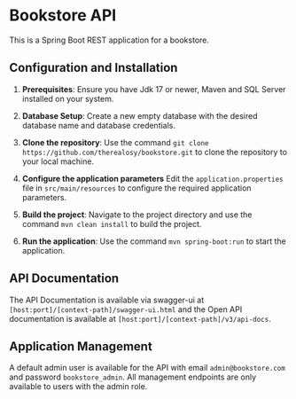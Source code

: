 # Bookstore API

This is a Spring Boot REST application for a bookstore.

## Configuration and Installation

1. **Prerequisites**: Ensure you have Jdk 17 or newer, Maven and SQL Server installed on your system.

2. **Database Setup**: Create a new empty database with the desired database name and database credentials.

3. **Clone the repository**: Use the command `git clone https://github.com/therealosy/bookstore.git` to clone the repository to your local machine.

4. **Configure the application parameters** Edit the `application.properties` file in `src/main/resources` to configure the required application parameters.

5. **Build the project**: Navigate to the project directory and use the command `mvn clean install` to build the project.

6. **Run the application**: Use the command `mvn spring-boot:run` to start the application.

## API Documentation

The API Documentation is available via swagger-ui at `[host:port]/[context-path]/swagger-ui.html` and the Open API documentation is available at `[host:port]/[context-path]/v3/api-docs`.

## Application Management

A default admin user is available for the API with email `admin@bookstore.com` and password `bookstore_admin`. All management endpoints are only available to users with the admin role.
